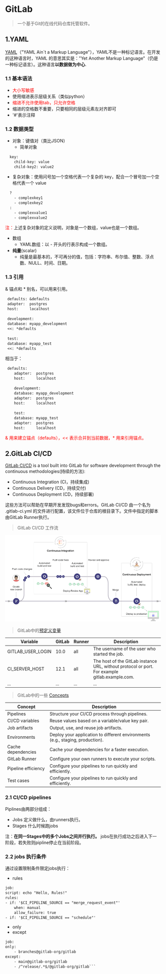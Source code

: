 # GitLab
> 一个基于Git的在线代码仓库托管软件。

## 1.YAML
[YAML](https://yaml.org/)（"YAML Ain`t a Markup Language"），YAML不是一种标记语言。在开发的这种语言时，YAML 的意思其实是："Yet Another Markup Language"（仍是一种标记语言）。这种语言**以数据做为中心**.
### 1.1 基本语法
* <font color=red>大小写敏感</font>
* 使用缩进表示层级关系（类似python）
* <font color=red>缩进不允许使用tab，只允许空格</font>
* 缩进的空格数不重要，只要相同的层级元素左对齐即可
* '#'表示注释
  
### 1.2 数据类型
* 对象：键值对（类比JSON）  
  * 简单对象 
 ``` 
   key: 
     child-key: value
     child-key2: value2
```  

  * 复杂对象：使用问号加一个空格代表一个复杂的 key，配合一个冒号加一个空格代表一个 value    
``` 
  ?  
    - complexkey1
    - complexkey2
  :
    - complexvalue1
    - complexvalue2
```  

<font color=red>注：</font>上述复杂对象的定义说明，对象是一个数组，value也是一个数组。
* 数组  
  * YAML数组：以 - 开头的行表示构成一个数组。
* **纯量**(scalar)
  * 纯量是最基本的，不可再分的值，包括：字符串、布尔值、整数、浮点数、NULL、时间、日期。  
  
### 1.3 引用
 & 锚点和 * 别名，可以用来引用。
   ``` 
    defaults: &defaults
    adapter:  postgres
    host:     localhost

    development:
    database: myapp_development
    <<: *defaults

    test:
    database: myapp_test
    <<: *defaults
```
    
    
相当于：

```   
 defaults:
    adapter:  postgres
    host:     localhost

    development:
    database: myapp_development
    adapter:  postgres
    host:     localhost

    test:
    database: myapp_test
    adapter:  postgres
    host:     localhost  

```

<font color=red>& 用来建立锚点（defaults），<< 表示合并到当前数据，* 用来引用锚点。</font>
## 2.GitLab CI/CD
[GitLab CI/CD](https://docs.gitlab.com/ee/ci/) is a tool built into GitLab for software development through the continuous methodologies(持续的方法):
* Continuous Integration (CI，持续集成)
* Continuous Delivery (CD，持续交付)
* Continuous Deployment (CD，持续部署)  
  
这些方法可以帮助在早期开发发现bugs和errors。GitLab CI/CD 由一个名为 .gitlab-ci.yml 的文件进行配置，该文件位于仓库的根目录下。文件中指定的脚本由GitLab Runner执行。
> GitLab CI/CD 工作流  
> 
![](img/gitlab_workflow_example.png)

> GitLab中的[预定义变量](https://docs.gitlab.com/ee/ci/variables/predefined_variables.html)

|Variable|GitLab|Runner|Description|   
|-----|-----|----|----|  
|GITLAB_USER_LOGIN|10.0|all|The username of the user who started the job.|  
|CI_SERVER_HOST|12.1|all|The host of the GitLab instance URL, without protocol or port. For example gitlab.example.com.|  
|...|...|...|...|

> GitLab中的一些 [Concepts](https://docs.gitlab.com/ee/ci/#concepts)

|Concept|Description|  
|-----|-----|  
|Pipelines|Structure your CI/CD process through pipelines.|  
|CI/CD variables|Reuse values based on a variable/value key pair.|  
|Job artifacts|Output, use, and reuse job artifacts.|  
|Environments|Deploy your application to different environments (e.g., staging, production).|  
|Cache dependencies	|Cache your dependencies for a faster execution.|  
|GitLab Runner|Configure your own runners to execute your scripts.|  
|Pipeline efficiency|Configure your pipelines to run quickly and efficiently.|  
|Test cases|Configure your pipelines to run quickly and efficiently.|  
### 2.1 CI/CD pipelines
Piplines由两部分组成：
* Jobs 定义做什么，由runners执行。
* Stages 什么时候跑jobs   
  
注：**在同一Stages中的多个Jobs之间并行执行。** jobs在执行成功之后进入下一阶段，若失败则pipline停止在当前阶段。
### 2.2 jobs 执行条件
通过设置限制条件限定jobs执行：
* rules  
``` 
job:
script: echo "Hello, Rules!"
rules:
- if: '$CI_PIPELINE_SOURCE == "merge_request_event"'
    when: manual
    allow_failure: true
- if: '$CI_PIPELINE_SOURCE == "schedule"'
```  

* only
* except  
```
job:
only:
    - branches@gitlab-org/gitlab
except:
    - main@gitlab-org/gitlab
    - /^release/.*$/@gitlab-org/gitlab```